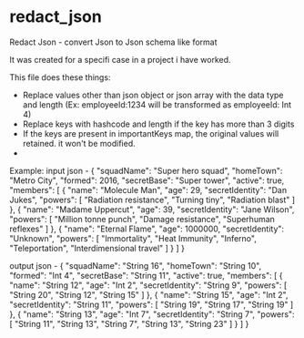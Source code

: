 # redact_json
Redact Json - convert Json to Json schema like format

It was created for a specifi case in a project i have worked.

This file does these things:
* Replace values other than json object or json array with the data type and length (Ex: employeeId:1234 will be transformed as employeeId: Int 4)
* Replace keys with hashcode and length if the key has more than 3 digits
* If the keys are present in importantKeys map, the original values will retained. it won't be modified.
* 


Example:
input json - 
{
  "squadName": "Super hero squad",
  "homeTown": "Metro City",
  "formed": 2016,
  "secretBase": "Super tower",
  "active": true,
  "members": [
    {
      "name": "Molecule Man",
      "age": 29,
      "secretIdentity": "Dan Jukes",
      "powers": [
        "Radiation resistance",
        "Turning tiny",
        "Radiation blast"
      ]
    },
    {
      "name": "Madame Uppercut",
      "age": 39,
      "secretIdentity": "Jane Wilson",
      "powers": [
        "Million tonne punch",
        "Damage resistance",
        "Superhuman reflexes"
      ]
    },
    {
      "name": "Eternal Flame",
      "age": 1000000,
      "secretIdentity": "Unknown",
      "powers": [
        "Immortality",
        "Heat Immunity",
        "Inferno",
        "Teleportation",
        "Interdimensional travel"
      ]
    }
  ]
}

output json - 
{
  "squadName": "String 16",
  "homeTown": "String 10",
  "formed": "Int 4",
  "secretBase": "String 11",
  "active": true,
  "members": [
    {
      "name": "String 12",
      "age": "Int 2",
      "secretIdentity": "String 9",
      "powers": [
        "String 20",
        "String 12",
        "String 15"
      ]
    },
    {
      "name": "String 15",
      "age": "Int 2",
      "secretIdentity": "String 11",
      "powers": [
        "String 19",
        "String 17",
        "String 19"
      ]
    },
    {
      "name": "String 13",
      "age": "Int 7",
      "secretIdentity": "String 7",
      "powers": [
        "String 11",
        "String 13",
        "String 7",
        "String 13",
        "String 23"
      ]
    }
  ]
}
